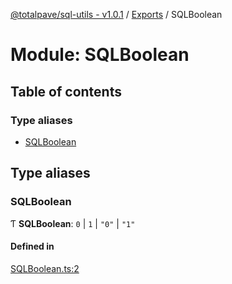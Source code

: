 [@totalpave/sql-utils - v1.0.1](../README.md) / [Exports](../modules.md) / SQLBoolean

# Module: SQLBoolean

## Table of contents

### Type aliases

- [SQLBoolean](SQLBoolean.md#sqlboolean)

## Type aliases

### SQLBoolean

Ƭ **SQLBoolean**: ``0`` \| ``1`` \| ``"0"`` \| ``"1"``

#### Defined in

[SQLBoolean.ts:2](https://github.com/totalpave/sql-utils/blob/310e81e/src/SQLBoolean.ts#L2)
